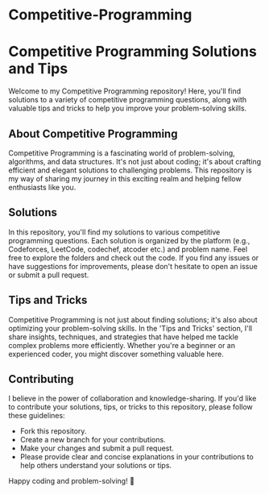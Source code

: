 # Competitive-Programming

# Competitive Programming Solutions and Tips

Welcome to my Competitive Programming repository! Here, you'll find solutions to a variety of competitive programming questions, along with valuable tips and tricks to help you improve your problem-solving skills.

## About Competitive Programming

Competitive Programming is a fascinating world of problem-solving, algorithms, and data structures. It's not just about coding; it's about crafting efficient and elegant solutions to challenging problems. This repository is my way of sharing my journey in this exciting realm and helping fellow enthusiasts like you.

## Solutions

In this repository, you'll find my solutions to various competitive programming questions. Each solution is organized by the platform (e.g., Codeforces, LeetCode, codechef, atcoder etc.) and problem name. Feel free to explore the folders and check out the code. If you find any issues or have suggestions for improvements, please don't hesitate to open an issue or submit a pull request.

## Tips and Tricks

Competitive Programming is not just about finding solutions; it's also about optimizing your problem-solving skills. In the 'Tips and Tricks' section, I'll share insights, techniques, and strategies that have helped me tackle complex problems more efficiently. Whether you're a beginner or an experienced coder, you might discover something valuable here.

## Contributing

I believe in the power of collaboration and knowledge-sharing. If you'd like to contribute your solutions, tips, or tricks to this repository, please follow these guidelines:
- Fork this repository.
- Create a new branch for your contributions.
- Make your changes and submit a pull request.
- Please provide clear and concise explanations in your contributions to help others understand your solutions or tips.

Happy coding and problem-solving! 🚀
